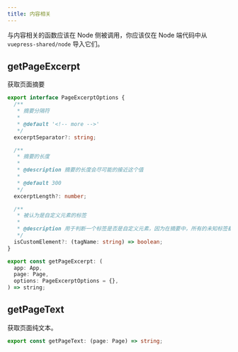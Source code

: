 ```yaml
---
title: 内容相关
---
```


与内容相关的函数应该在 Node 侧被调用，你应该仅在 Node 端代码中从 `vuepress-shared/node` 导入它们。

## getPageExcerpt

获取页面摘要

```ts
export interface PageExcerptOptions {
  /**
   * 摘要分隔符
   *
   * @default '<!-- more -->'
   */
  excerptSeparator?: string;

  /**
   * 摘要的长度
   *
   * @description 摘要的长度会尽可能的接近这个值
   *
   * @default 300
   */
  excerptLength?: number;

  /**
   * 被认为是自定义元素的标签
   *
   * @description 用于判断一个标签是否是自定义元素，因为在摘要中，所有的未知标签都会被移除
   */
  isCustomElement?: (tagName: string) => boolean;
}

export const getPageExcerpt: (
  app: App,
  page: Page,
  options: PageExcerptOptions = {},
) => string;
```

## getPageText

获取页面纯文本。

```ts
export const getPageText: (page: Page) => string;
```
